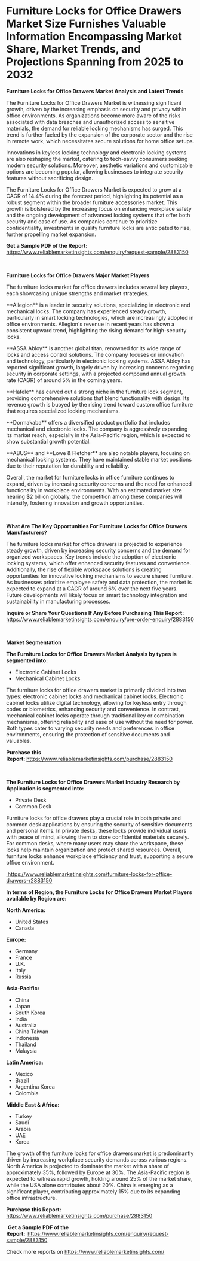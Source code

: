 <p><h1>Furniture Locks for Office Drawers Market Size Furnishes Valuable Information Encompassing Market Share, Market Trends, and Projections Spanning from 2025 to 2032</h1></p><p><strong>Furniture Locks for Office Drawers Market Analysis and Latest Trends</strong></p>
<p><p>The Furniture Locks for Office Drawers Market is witnessing significant growth, driven by the increasing emphasis on security and privacy within office environments. As organizations become more aware of the risks associated with data breaches and unauthorized access to sensitive materials, the demand for reliable locking mechanisms has surged. This trend is further fueled by the expansion of the corporate sector and the rise in remote work, which necessitates secure solutions for home office setups.</p><p>Innovations in keyless locking technology and electronic locking systems are also reshaping the market, catering to tech-savvy consumers seeking modern security solutions. Moreover, aesthetic variations and customizable options are becoming popular, allowing businesses to integrate security features without sacrificing design.</p><p>The Furniture Locks for Office Drawers Market is expected to grow at a CAGR of 14.4% during the forecast period, highlighting its potential as a robust segment within the broader furniture accessories market. This growth is bolstered by the increasing focus on enhancing workplace safety and the ongoing development of advanced locking systems that offer both security and ease of use. As companies continue to prioritize confidentiality, investments in quality furniture locks are anticipated to rise, further propelling market expansion.</p></p>
<p><strong>Get a Sample PDF of the Report:&nbsp;</strong> <a href="https://www.reliablemarketinsights.com/enquiry/request-sample/2883150?utm_campaign=3064&utm_medium=2&utm_source=Github&utm_content=ia&utm_term=13032025&utm_id=furniture-locks-for-office-drawers">https://www.reliablemarketinsights.com/enquiry/request-sample/2883150</a></p>
<p>&nbsp;</p>
<p><strong>Furniture Locks for Office Drawers Major Market Players</strong></p>
<p><p>The furniture locks market for office drawers includes several key players, each showcasing unique strengths and market strategies. </p><p>**Allegion** is a leader in security solutions, specializing in electronic and mechanical locks. The company has experienced steady growth, particularly in smart locking technologies, which are increasingly adopted in office environments. Allegion's revenue in recent years has shown a consistent upward trend, highlighting the rising demand for high-security locks.</p><p>**ASSA Abloy** is another global titan, renowned for its wide range of locks and access control solutions. The company focuses on innovation and technology, particularly in electronic locking systems. ASSA Abloy has reported significant growth, largely driven by increasing concerns regarding security in corporate settings, with a projected compound annual growth rate (CAGR) of around 5% in the coming years.</p><p>**Hafele** has carved out a strong niche in the furniture lock segment, providing comprehensive solutions that blend functionality with design. Its revenue growth is buoyed by the rising trend toward custom office furniture that requires specialized locking mechanisms.</p><p>**Dormakaba** offers a diversified product portfolio that includes mechanical and electronic locks. The company is aggressively expanding its market reach, especially in the Asia-Pacific region, which is expected to show substantial growth potential.</p><p>**ABUS** and **Lowe & Fletcher** are also notable players, focusing on mechanical locking systems. They have maintained stable market positions due to their reputation for durability and reliability.</p><p>Overall, the market for furniture locks in office furniture continues to expand, driven by increasing security concerns and the need for enhanced functionality in workplace environments. With an estimated market size nearing $2 billion globally, the competition among these companies will intensify, fostering innovation and growth opportunities.</p></p>
<p>&nbsp;</p>
<p><strong>What Are The Key Opportunities For Furniture Locks for Office Drawers Manufacturers?</strong></p>
<p><p>The furniture locks market for office drawers is projected to experience steady growth, driven by increasing security concerns and the demand for organized workspaces. Key trends include the adoption of electronic locking systems, which offer enhanced security features and convenience. Additionally, the rise of flexible workspace solutions is creating opportunities for innovative locking mechanisms to secure shared furniture. As businesses prioritize employee safety and data protection, the market is expected to expand at a CAGR of around 6% over the next five years. Future developments will likely focus on smart technology integration and sustainability in manufacturing processes.</p></p>
<p><strong>Inquire or Share Your Questions If Any Before Purchasing This Report:</strong> <a href="https://www.reliablemarketinsights.com/enquiry/pre-order-enquiry/2883150?utm_campaign=3064&utm_medium=2&utm_source=Github&utm_content=ia&utm_term=13032025&utm_id=furniture-locks-for-office-drawers">https://www.reliablemarketinsights.com/enquiry/pre-order-enquiry/2883150</a></p>
<p>&nbsp;</p>
<p><strong>Market Segmentation</strong></p>
<p><strong>The Furniture Locks for Office Drawers Market Analysis by types is segmented into:</strong></p>
<p><ul><li>Electronic Cabinet Locks</li><li>Mechanical Cabinet Locks</li></ul></p>
<p><p>The furniture locks for office drawers market is primarily divided into two types: electronic cabinet locks and mechanical cabinet locks. Electronic cabinet locks utilize digital technology, allowing for keyless entry through codes or biometrics, enhancing security and convenience. In contrast, mechanical cabinet locks operate through traditional key or combination mechanisms, offering reliability and ease of use without the need for power. Both types cater to varying security needs and preferences in office environments, ensuring the protection of sensitive documents and valuables.</p></p>
<p><strong>Purchase this Report:&nbsp;</strong><a href="https://www.reliablemarketinsights.com/purchase/2883150?utm_campaign=3064&utm_medium=2&utm_source=Github&utm_content=ia&utm_term=13032025&utm_id=furniture-locks-for-office-drawers">https://www.reliablemarketinsights.com/purchase/2883150</a></p>
<p>&nbsp;</p>
<p><strong>The Furniture Locks for Office Drawers Market Industry Research by Application is segmented into:</strong></p>
<p><ul><li>Private Desk</li><li>Common Desk</li></ul></p>
<p><p>Furniture locks for office drawers play a crucial role in both private and common desk applications by ensuring the security of sensitive documents and personal items. In private desks, these locks provide individual users with peace of mind, allowing them to store confidential materials securely. For common desks, where many users may share the workspace, these locks help maintain organization and protect shared resources. Overall, furniture locks enhance workplace efficiency and trust, supporting a secure office environment.</p></p>
<p><a href="https://www.reliablemarketinsights.com/furniture-locks-for-office-drawers-r2883150?utm_campaign=3064&utm_medium=2&utm_source=Github&utm_content=ia&utm_term=13032025&utm_id=furniture-locks-for-office-drawers">&nbsp;https://www.reliablemarketinsights.com/furniture-locks-for-office-drawers-r2883150</a></p>
<p><strong>In terms of Region, the Furniture Locks for Office Drawers Market Players available by Region are:</strong></p>
<p>
    <p> <strong> North America: </strong>
        <ul>
            <li>United States</li>
            <li>Canada</li>
        </ul>
        </p> 
    <p> <strong> Europe: </strong>
        <ul>
            <li>Germany</li>
            <li>France</li>
            <li>U.K.</li>
            <li>Italy</li>
            <li>Russia</li>
        </ul>
        </p> 
    <p> <strong> Asia-Pacific: </strong>
        <ul>
            <li>China</li>
            <li>Japan</li>
            <li>South Korea</li>
            <li>India</li>
            <li>Australia</li>
            <li>China Taiwan</li>
            <li>Indonesia</li>
            <li>Thailand</li>
            <li>Malaysia</li>
        </ul>
        </p> 
    <p> <strong> Latin America: </strong>
        <ul>
            <li>Mexico</li>
            <li>Brazil</li>
            <li>Argentina Korea</li>
            <li>Colombia</li>
        </ul>
        </p> 
    <p> <strong> Middle East & Africa: </strong>
        <ul>
            <li>Turkey</li>
            <li>Saudi</li>
            <li>Arabia</li>
            <li>UAE</li>
            <li>Korea</li>
        </ul>
    </p>
    </p>
<p><p>The growth of the furniture locks for office drawers market is predominantly driven by increasing workplace security demands across various regions. North America is projected to dominate the market with a share of approximately 35%, followed by Europe at 30%. The Asia-Pacific region is expected to witness rapid growth, holding around 25% of the market share, while the USA alone contributes about 20%. China is emerging as a significant player, contributing approximately 15% due to its expanding office infrastructure.</p></p>
<p><strong>Purchase this Report: </strong><a href="https://www.reliablemarketinsights.com/purchase/2883150?utm_campaign=3064&utm_medium=2&utm_source=Github&utm_content=ia&utm_term=13032025&utm_id=furniture-locks-for-office-drawers">https://www.reliablemarketinsights.com/purchase/2883150</a></p>
<p>&nbsp;<strong>Get a Sample PDF of the Report:&nbsp;&nbsp;</strong><a href="https://www.reliablemarketinsights.com/enquiry/request-sample/2883150?utm_campaign=3064&utm_medium=2&utm_source=Github&utm_content=ia&utm_term=13032025&utm_id=furniture-locks-for-office-drawers">https://www.reliablemarketinsights.com/enquiry/request-sample/2883150</a></p>
<p><strong></strong></p>
<p>Check more reports on <a href="https://www.reliablemarketinsights.com/?utm_campaign=3064&utm_medium=2&utm_source=Github&utm_content=ia&utm_term=13032025&utm_id=furniture-locks-for-office-drawers">https://www.reliablemarketinsights.com/</a></p>